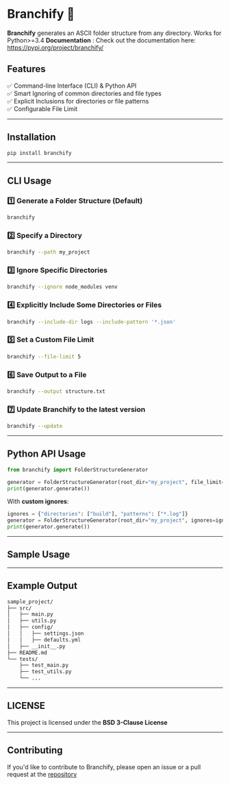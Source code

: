 
# Branchify 📂  

**Branchify** generates an ASCII folder structure from any directory. Works for Python>=3.4
**Documentation** : Check out the documentation here: https://pypi.org/project/branchify/ 

## Features  
✅ Command-line Interface (CLI) & Python API  
✅ Smart Ignoring of common directories and file types  
✅ Explicit Inclusions for directories or file patterns  
✅ Configurable File Limit  

---

## Installation  
```sh
pip install branchify
```

---

## CLI Usage  

### 1️⃣ Generate a Folder Structure (Default)
```sh
branchify
```

### 2️⃣ Specify a Directory
```sh
branchify --path my_project
```

### 3️⃣ Ignore Specific Directories
```sh
branchify --ignore node_modules venv
```

### 4️⃣ Explicitly Include Some Directories or Files
```sh
branchify --include-dir logs --include-pattern '*.json'
```

### 5️⃣ Set a Custom File Limit
```sh
branchify --file-limit 5
```

### 6️⃣ Save Output to a File
```sh
branchify --output structure.txt
```

### 7️⃣ Update Branchify to the latest version
```sh
branchify --update
```

---

## Python API Usage
```python
from branchify import FolderStructureGenerator

generator = FolderStructureGenerator(root_dir="my_project", file_limit=5)
print(generator.generate())
```

With **custom ignores**:
```python
ignores = {"directories": ["build"], "patterns": ["*.log"]}
generator = FolderStructureGenerator(root_dir="my_project", ignores=ignores, file_limit=3)
print(generator.generate())
```
---

## Sample Usage


---

## Example Output
```txt
sample_project/
├── src/
│   ├── main.py
│   ├── utils.py
│   ├── config/
│   │   ├── settings.json
│   │   ├── defaults.yml
│   ├── __init__.py
├── README.md
└── tests/
    ├── test_main.py
    ├── test_utils.py
    └── ...
```

---

## LICENSE

This project is licensed under the **BSD 3-Clause License**

---

## Contributing
If you'd like to contribute to Branchify, please open an issue or a pull request at the [repository](https://github.com/VanshajR/Branchify)
